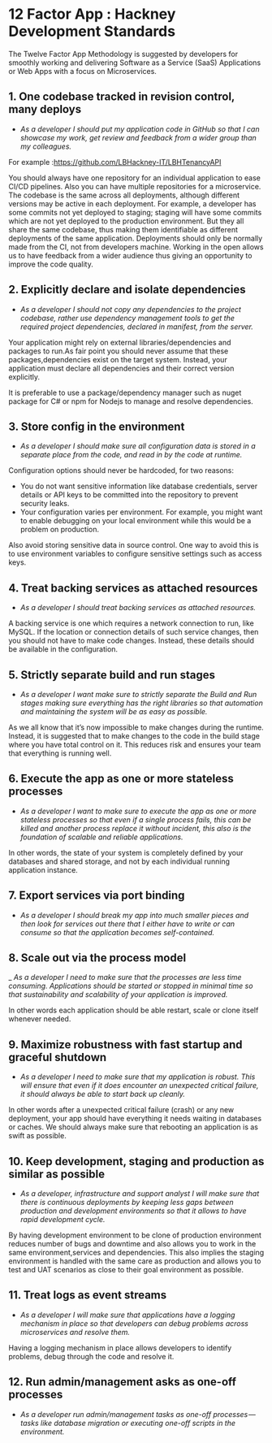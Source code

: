 # 12 Factor App : Hackney Development Standards

The Twelve Factor App Methodology is suggested by developers for smoothly working and delivering Software as a Service (SaaS) Applications or Web Apps with a focus on Microservices. 

## 1. One codebase tracked in revision control, many deploys

- *As a developer I should put my application code in GitHub so that I can showcase my work, get review and feedback from a wider group than my colleagues.*

For example :https://github.com/LBHackney-IT/LBHTenancyAPI

You should always have one repository for an individual application to ease CI/CD pipelines. Also you can have multiple repositories for a microservice.
The codebase is the same across all deployments, although different versions may be active in each deployment. For example, a developer has some commits not yet deployed to staging; staging will have some commits which are not yet deployed to the production environment. But they all share the same codebase, thus making them identifiable as different deployments of the same application. Deployments should only be normally made from the CI, not from developers machine.  Working in the open allows us to have feedback from a wider audience thus giving an opportunity to improve the code quality.

## 2. Explicitly declare and isolate dependencies

- *As a developer I should not copy any dependencies to the project codebase, rather use dependency management tools to get the required project dependencies, declared in manifest, from the server.*

Your application might rely on external libraries/dependencies and packages to run.As fair point you should never assume that these packages,dependencies exist on the target system. Instead, your application must declare all dependencies and their correct version explicitly.

It is preferable to use a package/dependency manager such as nuget package for C# or npm for Nodejs to manage and resolve dependencies.

## 3. Store config in the environment

- *As a developer I should make sure all configuration data is stored in a separate place from the code, and read in by the code at runtime.*

Configuration options should never be hardcoded, for two reasons:
- You do not want sensitive information like database credentials, server details or API keys to be committed into the repository to prevent security leaks.
- Your configuration varies per environment. For example, you might want to enable debugging on your local environment while this would be a problem on production.

Also avoid storing sensitive data in source control. One way to avoid this is to use environment variables to configure sensitive settings such as access keys.

## 4. Treat backing services as attached resources

- *As a developer I should treat backing services as attached resources.*

A backing service is one which requires a network connection to run, like MySQL. If the location or connection details of such service changes, then you should not have to make code changes. Instead, these details should be available in the configuration.

## 5. Strictly separate build and run stages

- *As a developer I want make sure to strictly separate the Build and Run stages making sure everything has the right libraries so that  automation and maintaining the system will be as easy as possible.*

As we all know that it’s now impossible to make changes during the runtime. Instead, it is suggested that to make changes to the code in the build stage where you have total control on it. This reduces risk and ensures your team that everything is running well.

## 6. Execute the app as  one or more stateless processes

- *As a developer I want to make sure to execute the app as one or more stateless processes so that even if a single process fails, this can be killed and another process replace it without incident, this also is the foundation of scalable and reliable applications.*

In other words, the state of your system is completely defined by your databases and shared storage, and not by each individual running application instance.

## 7. Export services via port binding

- *As a developer I should break my app into much smaller pieces and then look for services out there that I either have to write or can consume so that the application becomes self-contained.*

## 8. Scale out via the process model

_ *As a developer I need to make sure that the processes are less time consuming. Applications should be started or stopped in minimal time so that sustainability and scalability of your application is improved.*

In other words each application should be able restart, scale or clone itself whenever needed.

## 9. Maximize robustness with fast startup and graceful shutdown

- *As a developer I need to make sure that my application is robust. This will ensure that even if it does encounter an unexpected critical failure, it should always be able to start back up cleanly.*

In other words after a unexpected critical failure (crash) or any new deployment, your app should have everything it needs waiting in databases or caches. We should always make sure that rebooting an application is as swift as possible.

## 10. Keep development, staging and production as similar as possible

- *As a developer, infrastructure and support analyst I will make sure that there is continuous deployments by keeping less gaps between production and development environments so that it allows to have rapid development cycle.*

By having development environment to be clone of production environment reduces number of bugs and downtime and also allows you to work in the same environment,services and dependencies.  This also implies the staging environment is handled with the same care as production and allows you to test and UAT scenarios as close to their goal environment as possible.

## 11. Treat logs as event streams

- *As a developer I will make sure that applications have a logging mechanism in place so that developers can debug problems across microservices and resolve them.*

Having a logging mechanism in place allows developers to identify problems, debug through the code and resolve it. 

## 12. Run admin/management asks as one-off processes

- *As a developer run admin/management tasks as one-off processes — tasks like database migration or executing one-off scripts in the environment.*

